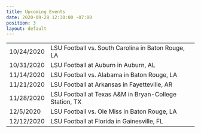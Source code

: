 ```yaml
---
title: Upcoming Events
date: 2020-09-28 12:30:00 -07:00
position: 3
layout: default
---
```


<table>

   <tr>
    <td>10/24/2020</td>
    <td>LSU Football vs. South Carolina in Baton Rouge, LA</td>
  </tr>

  <tr>
    <td>10/31/2020</td>
    <td>LSU Football at Auburn in Auburn, AL</td>
  </tr>

  <tr>
    <td>11/14/2020</td>
    <td>LSU Football vs. Alabama in Baton Rouge, LA</td>
  </tr>

  <tr>
    <td>11/21/2020</td>
    <td>LSU Football at Arkansas in Fayetteville, AR</td>
  </tr>

  <tr>
    <td>11/28/2020</td>
    <td>LSU Football at Texas A&M in Bryan-College Station, TX</td>
  </tr>

  <tr>
    <td>12/5/2020</td>
    <td>LSU Football vs. Ole Miss in Baton Rouge, LA</td>
  </tr>

  <tr>
    <td>12/12/2020</td>
    <td>LSU Football at Florida in Gainesville, FL</td>
  </tr>

</table>